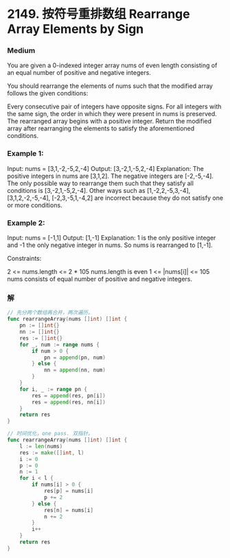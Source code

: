 # 2149. 按符号重排数组 Rearrange Array Elements by Sign

### Medium

You are given a 0-indexed integer array nums of even length consisting of an equal number of positive and negative integers.

You should rearrange the elements of nums such that the modified array follows the given conditions:

Every consecutive pair of integers have opposite signs.
For all integers with the same sign, the order in which they were present in nums is preserved.
The rearranged array begins with a positive integer.
Return the modified array after rearranging the elements to satisfy the aforementioned conditions.

### Example 1:

Input: nums = [3,1,-2,-5,2,-4]
Output: [3,-2,1,-5,2,-4]
Explanation:
The positive integers in nums are [3,1,2]. The negative integers are [-2,-5,-4].
The only possible way to rearrange them such that they satisfy all conditions is [3,-2,1,-5,2,-4].
Other ways such as [1,-2,2,-5,3,-4], [3,1,2,-2,-5,-4], [-2,3,-5,1,-4,2] are incorrect because they do not satisfy one or more conditions.

### Example 2:

Input: nums = [-1,1]
Output: [1,-1]
Explanation:
1 is the only positive integer and -1 the only negative integer in nums.
So nums is rearranged to [1,-1].
 
Constraints:

2 <= nums.length <= 2 * 105
nums.length is even
1 <= |nums[i]| <= 105
nums consists of equal number of positive and negative integers.

### 解

```go
// 先分两个数组再合并，两次遍历。
func rearrangeArray(nums []int) []int {
	pn := []int{}
	nn := []int{}
	res := []int{}
	for _, num := range nums {
		if num > 0 {
			pn = append(pn, num)
		} else {
			nn = append(nn, num)
		}
	}
	for i, _ := range pn {
		res = append(res, pn[i])
		res = append(res, nn[i])
	}
	return res
}

// 时间优化，one pass. 双指针。
func rearrangeArray(nums []int) []int {
	l := len(nums)
	res := make([]int, l)
	i := 0
	p := 0
	n := 1
	for i < l {
		if nums[i] > 0 {
			res[p] = nums[i]
			p += 2
		} else {
			res[n] = nums[i]
			n += 2
		}
		i++
	}
	return res
}

```